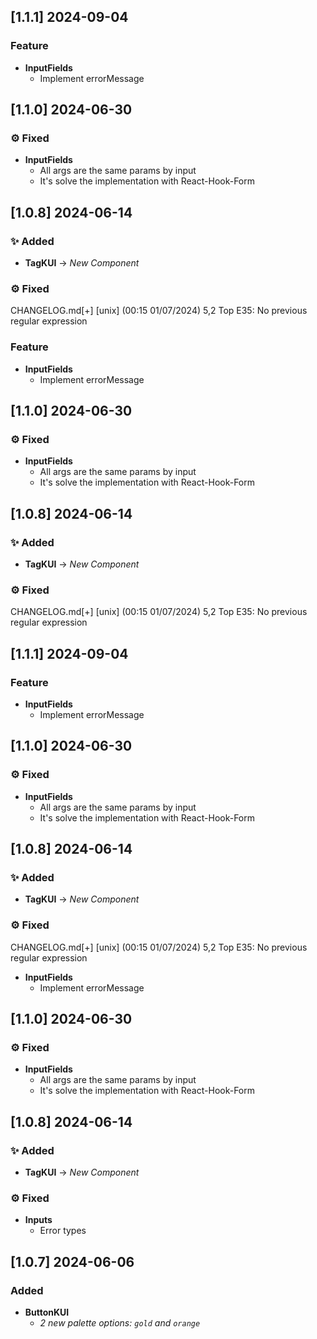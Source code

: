 ## [1.1.1] 2024-09-04

### Feature

- **InputFields**
  - Implement errorMessage

## [1.1.0] 2024-06-30

### ⚙ Fixed

- **InputFields**
  - All args are the same params by input
  - It's solve the implementation with React-Hook-Form

## [1.0.8] 2024-06-14

### ✨ Added

- **TagKUI** → _New Component_

### ⚙ Fixed

CHANGELOG.md[+] [unix] (00:15 01/07/2024) 5,2 Top
E35: No previous regular expression

### Feature

- **InputFields**
  - Implement errorMessage

## [1.1.0] 2024-06-30

### ⚙ Fixed

- **InputFields**
  - All args are the same params by input
  - It's solve the implementation with React-Hook-Form

## [1.0.8] 2024-06-14

### ✨ Added

- **TagKUI** → _New Component_

### ⚙ Fixed

CHANGELOG.md[+] [unix] (00:15 01/07/2024) 5,2 Top
E35: No previous regular expression

## [1.1.1] 2024-09-04

### Feature

- **InputFields**
  - Implement errorMessage

## [1.1.0] 2024-06-30

### ⚙ Fixed

- **InputFields**
  - All args are the same params by input
  - It's solve the implementation with React-Hook-Form

## [1.0.8] 2024-06-14

### ✨ Added

- **TagKUI** → _New Component_

### ⚙ Fixed

CHANGELOG.md[+] [unix] (00:15 01/07/2024) 5,2 Top
E35: No previous regular expression

- **InputFields**
  - Implement errorMessage

## [1.1.0] 2024-06-30

### ⚙ Fixed

- **InputFields**
  - All args are the same params by input
  - It's solve the implementation with React-Hook-Form

## [1.0.8] 2024-06-14

### ✨ Added

- **TagKUI** → _New Component_

### ⚙ Fixed

- **Inputs**
  - Error types

## [1.0.7] 2024-06-06

### Added

- **ButtonKUI**
  - _2 new palette options: `gold` and `orange`_
